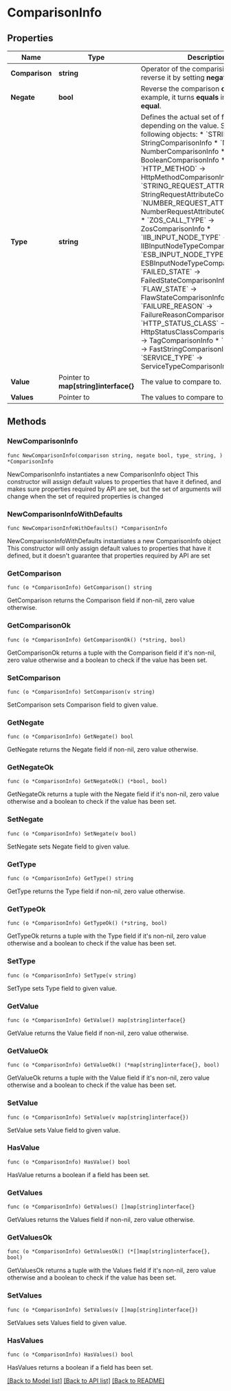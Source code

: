 # ComparisonInfo

## Properties

Name | Type | Description | Notes
------------ | ------------- | ------------- | -------------
**Comparison** | **string** | Operator of the comparision. You can reverse it by setting **negate** to &#x60;true&#x60;. | 
**Negate** | **bool** | Reverse the comparison **operator**. For example, it turns **equals** into **does not equal**. | 
**Type** | **string** | Defines the actual set of fields depending on the value. See one of the following objects:   * &#x60;STRING&#x60; -&gt; StringComparisonInfo  * &#x60;NUMBER&#x60; -&gt; NumberComparisonInfo  * &#x60;BOOLEAN&#x60; -&gt; BooleanComparisonInfo  * &#x60;HTTP_METHOD&#x60; -&gt; HttpMethodComparisonInfo  * &#x60;STRING_REQUEST_ATTRIBUTE&#x60; -&gt; StringRequestAttributeComparisonInfo  * &#x60;NUMBER_REQUEST_ATTRIBUTE&#x60; -&gt; NumberRequestAttributeComparisonInfo  * &#x60;ZOS_CALL_TYPE&#x60; -&gt; ZosComparisonInfo  * &#x60;IIB_INPUT_NODE_TYPE&#x60; -&gt; IIBInputNodeTypeComparisonInfo  * &#x60;ESB_INPUT_NODE_TYPE&#x60; -&gt; ESBInputNodeTypeComparisonInfo  * &#x60;FAILED_STATE&#x60; -&gt; FailedStateComparisonInfo  * &#x60;FLAW_STATE&#x60; -&gt; FlawStateComparisonInfo  * &#x60;FAILURE_REASON&#x60; -&gt; FailureReasonComparisonInfo  * &#x60;HTTP_STATUS_CLASS&#x60; -&gt; HttpStatusClassComparisonInfo  * &#x60;TAG&#x60; -&gt; TagComparisonInfo  * &#x60;FAST_STRING&#x60; -&gt; FastStringComparisonInfo  * &#x60;SERVICE_TYPE&#x60; -&gt; ServiceTypeComparisonInfo   | 
**Value** | Pointer to **map[string]interface{}** | The value to compare to. | [optional] 
**Values** | Pointer to  | The values to compare to. | [optional] 

## Methods

### NewComparisonInfo

`func NewComparisonInfo(comparison string, negate bool, type_ string, ) *ComparisonInfo`

NewComparisonInfo instantiates a new ComparisonInfo object
This constructor will assign default values to properties that have it defined,
and makes sure properties required by API are set, but the set of arguments
will change when the set of required properties is changed

### NewComparisonInfoWithDefaults

`func NewComparisonInfoWithDefaults() *ComparisonInfo`

NewComparisonInfoWithDefaults instantiates a new ComparisonInfo object
This constructor will only assign default values to properties that have it defined,
but it doesn't guarantee that properties required by API are set

### GetComparison

`func (o *ComparisonInfo) GetComparison() string`

GetComparison returns the Comparison field if non-nil, zero value otherwise.

### GetComparisonOk

`func (o *ComparisonInfo) GetComparisonOk() (*string, bool)`

GetComparisonOk returns a tuple with the Comparison field if it's non-nil, zero value otherwise
and a boolean to check if the value has been set.

### SetComparison

`func (o *ComparisonInfo) SetComparison(v string)`

SetComparison sets Comparison field to given value.


### GetNegate

`func (o *ComparisonInfo) GetNegate() bool`

GetNegate returns the Negate field if non-nil, zero value otherwise.

### GetNegateOk

`func (o *ComparisonInfo) GetNegateOk() (*bool, bool)`

GetNegateOk returns a tuple with the Negate field if it's non-nil, zero value otherwise
and a boolean to check if the value has been set.

### SetNegate

`func (o *ComparisonInfo) SetNegate(v bool)`

SetNegate sets Negate field to given value.


### GetType

`func (o *ComparisonInfo) GetType() string`

GetType returns the Type field if non-nil, zero value otherwise.

### GetTypeOk

`func (o *ComparisonInfo) GetTypeOk() (*string, bool)`

GetTypeOk returns a tuple with the Type field if it's non-nil, zero value otherwise
and a boolean to check if the value has been set.

### SetType

`func (o *ComparisonInfo) SetType(v string)`

SetType sets Type field to given value.


### GetValue

`func (o *ComparisonInfo) GetValue() map[string]interface{}`

GetValue returns the Value field if non-nil, zero value otherwise.

### GetValueOk

`func (o *ComparisonInfo) GetValueOk() (*map[string]interface{}, bool)`

GetValueOk returns a tuple with the Value field if it's non-nil, zero value otherwise
and a boolean to check if the value has been set.

### SetValue

`func (o *ComparisonInfo) SetValue(v map[string]interface{})`

SetValue sets Value field to given value.

### HasValue

`func (o *ComparisonInfo) HasValue() bool`

HasValue returns a boolean if a field has been set.

### GetValues

`func (o *ComparisonInfo) GetValues() []map[string]interface{}`

GetValues returns the Values field if non-nil, zero value otherwise.

### GetValuesOk

`func (o *ComparisonInfo) GetValuesOk() (*[]map[string]interface{}, bool)`

GetValuesOk returns a tuple with the Values field if it's non-nil, zero value otherwise
and a boolean to check if the value has been set.

### SetValues

`func (o *ComparisonInfo) SetValues(v []map[string]interface{})`

SetValues sets Values field to given value.

### HasValues

`func (o *ComparisonInfo) HasValues() bool`

HasValues returns a boolean if a field has been set.


[[Back to Model list]](../README.md#documentation-for-models) [[Back to API list]](../README.md#documentation-for-api-endpoints) [[Back to README]](../README.md)


